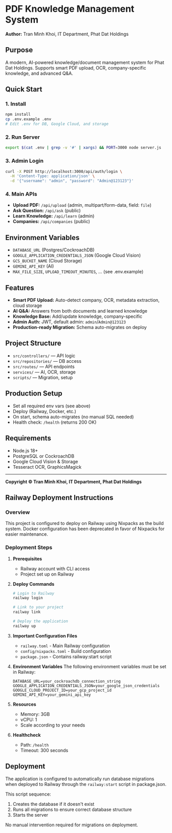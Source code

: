 # PDF Knowledge Management System

**Author:** Tran Minh Khoi, IT Department, Phat Dat Holdings

## Purpose
A modern, AI-powered knowledge/document management system for Phat Dat Holdings. Supports smart PDF upload, OCR, company-specific knowledge, and advanced Q&A.

## Quick Start

### 1. Install
```bash
npm install
cp .env.example .env
# Edit .env for DB, Google Cloud, and storage
```

### 2. Run Server
```bash
export $(cat .env | grep -v '#' | xargs) && PORT=3000 node server.js
```

### 3. Admin Login
```bash
curl -X POST http://localhost:3000/api/auth/login \
  -H 'Content-Type: application/json' \
  -d '{"username": "admin", "password": "Admin@123123"}'
```

### 4. Main APIs
- **Upload PDF:** `/api/upload` (admin, multipart/form-data, field: `file`)
- **Ask Question:** `/api/ask` (public)
- **Learn Knowledge:** `/api/learn` (admin)
- **Companies:** `/api/companies` (public)

## Environment Variables
- `DATABASE_URL` (Postgres/CockroachDB)
- `GOOGLE_APPLICATION_CREDENTIALS_JSON` (Google Cloud Vision)
- `GCS_BUCKET_NAME` (Cloud Storage)
- `GEMINI_API_KEY` (AI)
- `MAX_FILE_SIZE`, `UPLOAD_TIMEOUT_MINUTES`, ... (see .env.example)

## Features
- **Smart PDF Upload:** Auto-detect company, OCR, metadata extraction, cloud storage
- **AI Q&A:** Answers from both documents and learned knowledge
- **Knowledge Base:** Add/update knowledge, company-specific
- **Admin Auth:** JWT, default admin: `admin`/`Admin@123123`
- **Production-ready Migration:** Schema auto-migrates on deploy

## Project Structure
- `src/controllers/` — API logic
- `src/repositories/` — DB access
- `src/routes/` — API endpoints
- `services/` — AI, OCR, storage
- `scripts/` — Migration, setup

## Production Setup
- Set all required env vars (see above)
- Deploy (Railway, Docker, etc.)
- On start, schema auto-migrates (no manual SQL needed)
- Health check: `/health` (returns 200 OK)

## Requirements
- Node.js 18+
- PostgreSQL or CockroachDB
- Google Cloud Vision & Storage
- Tesseract OCR, GraphicsMagick

---
**Copyright © Tran Minh Khoi, IT Department, Phat Dat Holdings** 

## Railway Deployment Instructions

### Overview
This project is configured to deploy on Railway using Nixpacks as the build system. Docker configuration has been deprecated in favor of Nixpacks for easier maintenance.

### Deployment Steps

1. **Prerequisites**
   - Railway account with CLI access
   - Project set up on Railway

2. **Deploy Commands**
   ```bash
   # Login to Railway
   railway login

   # Link to your project
   railway link

   # Deploy the application
   railway up
   ```

3. **Important Configuration Files**
   - `railway.toml` - Main Railway configuration
   - `config/nixpacks.toml` - Build configuration
   - `package.json` - Contains railway:start script

4. **Environment Variables**
   The following environment variables must be set in Railway:

   ```
   DATABASE_URL=your_cockroachdb_connection_string
   GOOGLE_APPLICATION_CREDENTIALS_JSON=your_google_json_credentials
   GOOGLE_CLOUD_PROJECT_ID=your_gcp_project_id
   GEMINI_API_KEY=your_gemini_api_key
   ```

5. **Resources**
   - Memory: 3GB
   - vCPU: 1
   - Scale according to your needs

6. **Healthcheck**
   - Path: `/health`
   - Timeout: 300 seconds 

## Deployment

The application is configured to automatically run database migrations when deployed to Railway through the `railway:start` script in package.json.

This script sequence:
1. Creates the database if it doesn't exist
2. Runs all migrations to ensure correct database structure
3. Starts the server

No manual intervention required for migrations on deployment. 
